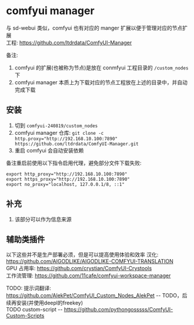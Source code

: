 # comfyui manager
与 sd-webui 类似，comfyui 也有对应的 manger 扩展以便于管理对应的节点扩展  
工程: https://github.com/ltdrdata/ComfyUI-Manager  

备注:  
1. comfyui 的扩展(也被称为节点)是放在 conmfyui 工程目录的 `/custom_nodes` 下  
1. comfyui manager 本质上为下载对应的节点工程放在上述的目录中，并自动完成下载  

## 安装
1. 切到 `comfyui-240819/custom_nodes`  
1. comfyui manager 仓库: `git clone -c http.proxy="http://192.168.10.100:7890" https://github.com/ltdrdata/ComfyUI-Manager.git`  
1. 重启 comfyui 会自动安装依赖  

备注重启前使用以下指令启用代理，避免部分文件下载失败:  
```shell
export http_proxy="http://192.168.10.100:7890"
export https_proxy="http://192.168.10.100:7890"
export no_proxy="localhost, 127.0.0.1/8, ::1"
```

## 补充
1. 该部分可以作为信息来源  

## 辅助类插件
以下这些并不是生产部署必须，但是可以提高使用体验和效率
汉化: https://github.com/AIGODLIKE/AIGODLIKE-COMFYUI-TRANSLATION  
GPU 占用率: https://github.com/crystian/ComfyUI-Crystools  
工作流管理: https://github.com/11cafe/comfyui-workspace-manager  

TODO:
提示词翻译: https://github.com/AlekPet/ComfyUI_Custom_Nodes_AlekPet -- TODO，后续再安装(并使用deepl的freekey)  
TODO custom-script -- https://github.com/pythongosssss/ComfyUI-Custom-Scripts
